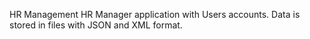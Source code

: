 HR Management
HR Manager application with Users accounts. Data is stored in files with JSON and XML format.
